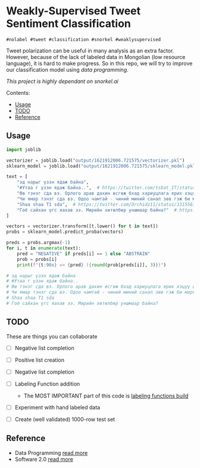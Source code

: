 # Weakly-Supervised Tweet Sentiment Classification

`#nolabel #tweet #classification #snorkel #weaklysupervised`

Tweet polarization can be useful in many analysis as an extra factor. However, because of the lack of labeled data in Mongolian (low resource language), it is hard to make progress. So in this repo, we will try to improve our classification model using *data programming*.

*This project is highly dependant on snorkel.ai*

Contents:
- [Usage](#Usage)
- [TODO](#TODO)
- [Reference](#Reference)


## Usage

```python
import joblib

vectorizer = joblib.load("output/1621912006.721575/vectorizer.pkl")
sklearn_model = joblib.load("output/1621912006.721575/sklearn_model.pkl")

text = [
    "эд нарыг үзэн ядаж байна",
    "#Утаа г үзэн ядаж байна..",  # https://twitter.com/tsbat_IT/status/937989630472761344
    "Өө тэнэг сда вэ. Орлого арав дахин өсгөж бхад хариуцлага ярих хэцүү шд гшш",  # https://twitter.com/gt_log/status/1338014887407091713
    "Чи ямар тэнэг сда вэ. Одоо чамтай - чиний миний санал зөв гэж би маргах уу",  # https://twitter.com/hariad_uyanga/status/1253729084858761216
    "Shaa shaa T1 sda",  # https://twitter.com/Orchidz11/status/1315561414883500032
    "Гоё сайхан үгс яахав ээ. Мөрийн хөтөлбөр уншмаар байна?"  # https://twitter.com/enzia3/status/1396662686042238981
]

vectors = vectorizer.transform([t.lower() for t in text])
probs = sklearn_model.predict_proba(vectors)

preds = probs.argmax(-1)
for i, t in enumerate(text):
    pred = "NEGATIVE" if preds[i] == 1 else "ABSTRAIN"
    prob = probs[i]
    print(f"{t:90s} => {pred} ({round(prob[preds[i]], 3)})")

# эд нарыг үзэн ядаж байна                                                       => NEGATIVE (1.0)
# #Утаа г үзэн ядаж байна..                                                      => NEGATIVE (1.0)
# Өө тэнэг сда вэ. Орлого арав дахин өсгөж бхад хариуцлага ярих хэцүү шд гшш     => NEGATIVE (1.0)
# Чи ямар тэнэг сда вэ. Одоо чамтай - чиний миний санал зөв гэж би маргах уу     => NEGATIVE (1.0)
# Shaa shaa T1 sda                                                               => NEGATIVE (1.0)
# Гоё сайхан үгс яахав ээ. Мөрийн хөтөлбөр уншмаар байна?                        => ABSTRAIN (0.999)
```

## TODO
These are things you can collaborate

- [ ] Negative list completion
- [ ] Positive list creation
- [ ] Negative list completion
- [ ] Labeling Function addition
    - The MOST IMPORTANT part of this code is [labeling functions build](src/labeling_functions/__init__.py)
- [ ] Experiment with hand labeled data
- [ ] Create (well validated) 1000-row test set 


## Reference
* Data Programming [read more](https://arxiv.org/abs/1605.07723)
* Software 2.0 [read more](https://karpathy.medium.com/software-2-0-a64152b37c35)

